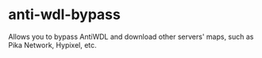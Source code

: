 # anti-wdl-bypass
Allows you to bypass AntiWDL and download other servers' maps, such as Pika Network, Hypixel, etc.
